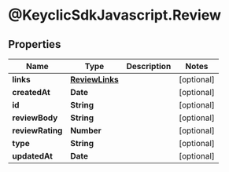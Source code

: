 # @KeyclicSdkJavascript.Review

## Properties
Name | Type | Description | Notes
------------ | ------------- | ------------- | -------------
**links** | [**ReviewLinks**](ReviewLinks.md) |  | [optional] 
**createdAt** | **Date** |  | [optional] 
**id** | **String** |  | [optional] 
**reviewBody** | **String** |  | [optional] 
**reviewRating** | **Number** |  | [optional] 
**type** | **String** |  | [optional] 
**updatedAt** | **Date** |  | [optional] 


